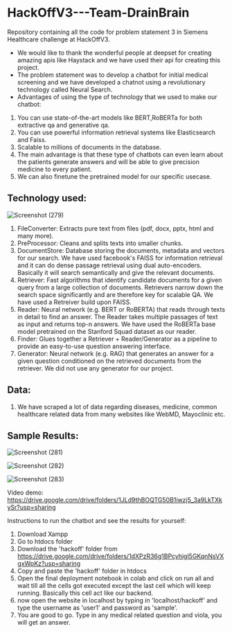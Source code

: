 # HackOffV3---Team-DrainBrain
Repository containing all the code for problem statement 3 in Siemens Healthcare challenge at HackOffV3.

* We would like to thank the wonderful people at deepset for creating amazing apis like Haystack and we have used their api for creating this project.
* The problem statement was to develop a chatbot for initial medical screening and we have developed a chatnot using a revolutionary technology called Neural Search.
* Advantages of using the type of technology that we used to make our chatbot:
1) You can use state-of-the-art models like BERT,RoBERTa for both extractive qa and generative qa.
2) You can use powerful information retrieval systems like Elasticsearch and Faiss.
3) Scalable to millions of documents in the database.
4) The main advantage is that these type of chatbots can even learn about the patients generate answers and will be able to give precision medicine to every patient.
5) We can also finetune the pretrained model for our specific usecase.

## Technology used:

![Screenshot (279)](https://user-images.githubusercontent.com/55051841/102008336-a08c5d00-3d55-11eb-9378-71de661ddae6.png)

1) FileConverter: Extracts pure text from files (pdf, docx, pptx, html and many more).
2) PreProcessor: Cleans and splits texts into smaller chunks.
3) DocumentStore: Database storing the documents, metadata and vectors for our search. We have used facebook's FAISS for information retrieval and it can do dense passage retrieval using dual auto-encoders. Basically it will search semantically and give the relevant documents.
4) Retriever: Fast algorithms that identify candidate documents for a given query from a large collection of documents. Retrievers narrow down the search space significantly and are therefore key for scalable QA. We have used a Retreiver build upon FAISS.
5) Reader: Neural network (e.g. BERT or RoBERTA) that reads through texts in detail to find an answer. The Reader takes multiple passages of text as input and returns top-n answers. We have used the RoBERTa base model pretrained on the Stanford Squad dataset as our reader.
6) Finder: Glues together a Retriever + Reader/Generator as a pipeline to provide an easy-to-use question answering interface.
7) Generator: Neural network (e.g. RAG) that generates an answer for a given question conditioned on the retrieved documents from the retriever. We did not use any generator for our project.

## Data:
1) We have scraped a lot of data regarding diseases, medicine, common healthcare related data from many websites like WebMD, Mayoclinic etc.

## Sample Results:

![Screenshot (281)](https://user-images.githubusercontent.com/55051841/102008457-9e76ce00-3d56-11eb-843a-a96e84cf8e12.png)

![Screenshot (282)](https://user-images.githubusercontent.com/55051841/102008464-b51d2500-3d56-11eb-9924-08c12923651e.png)

![Screenshot (283)](https://user-images.githubusercontent.com/55051841/102008470-c2d2aa80-3d56-11eb-96c9-64ac762e38dd.png)


Video demo: https://drive.google.com/drive/folders/1JLd9thBOQTG50B1iwzj5_3a9LkTXkySr?usp=sharing

Instructions to run the chatbot and see the results for yourself:
1) Download Xampp
2) Go to htdocs folder
3) Download the 'hackoff' folder from https://drive.google.com/drive/folders/1dXPzR36g1BPcyhigl5GKqnNsVXgxWpKz?usp=sharing
4) Copy and paste the 'hackoff' folder in htdocs
5) Open the final deployment notebook in colab and click on run all and wait till all the cells got executed except the last cell which will keep running. Basically this cell act like our backend.
6) now open the website in localhost by typing in 'localhost/hackoff' and type the username as 'user1' and password as 'sample'.
7) You are good to go. Type in any medical related question and viola, you will get an answer.
